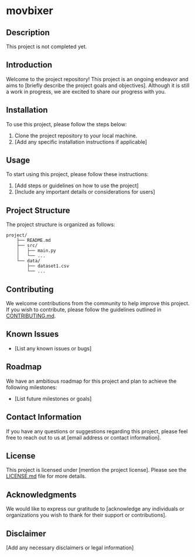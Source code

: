 # movbixer

## Description

This project is not completed yet.

## Introduction

Welcome to the project repository! This project is an ongoing endeavor and aims to [briefly describe the project goals and objectives]. Although it is still a work in progress, we are excited to share our progress with you.

## Installation

To use this project, please follow the steps below:

1. Clone the project repository to your local machine.
2. [Add any specific installation instructions if applicable]

## Usage

To start using this project, please follow these instructions:

1. [Add steps or guidelines on how to use the project]
2. [Include any important details or considerations for users]

## Project Structure

The project structure is organized as follows:

```
project/
    ├── README.md
    ├── src/
    │   ├── main.py
    │   └── ...
    └── data/
        ├── dataset1.csv
        └── ...
```

## Contributing

We welcome contributions from the community to help improve this project. If you wish to contribute, please follow the guidelines outlined in [CONTRIBUTING.md](link-to-contributing-guidelines).

## Known Issues

- [List any known issues or bugs]

## Roadmap

We have an ambitious roadmap for this project and plan to achieve the following milestones:

- [List future milestones or goals]

## Contact Information

If you have any questions or suggestions regarding this project, please feel free to reach out to us at [email address or contact information].

## License

This project is licensed under [mention the project license]. Please see the [LICENSE.md](link-to-license-file) file for more details.

## Acknowledgments

We would like to express our gratitude to [acknowledge any individuals or organizations you wish to thank for their support or contributions].

## Disclaimer

[Add any necessary disclaimers or legal information]